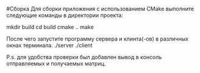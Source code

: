 #Сборка
Для сборки приложения с использованием CMake выполните следующие команды в директории проекта:

mkdir build
cd build
cmake ..
make

После чего запустите программу сервера и клинта(-ов) в различных окнах терминала.
./server
./client

P.s. для удобства проверки был добавлен вывод в консоль отправляемых и получаемых матриц.
